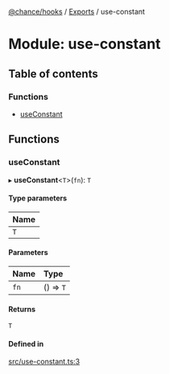 [@chance/hooks](../README.md) / [Exports](../modules.md) / use-constant

# Module: use-constant

## Table of contents

### Functions

- [useConstant](use_constant.md#useconstant)

## Functions

### useConstant

▸ **useConstant**<`T`\>(`fn`): `T`

#### Type parameters

| Name |
| :------ |
| `T` |

#### Parameters

| Name | Type |
| :------ | :------ |
| `fn` | () => `T` |

#### Returns

`T`

#### Defined in

[src/use-constant.ts:3](https://github.com/chaance/hooks/blob/8221fb1/src/use-constant.ts#L3)
